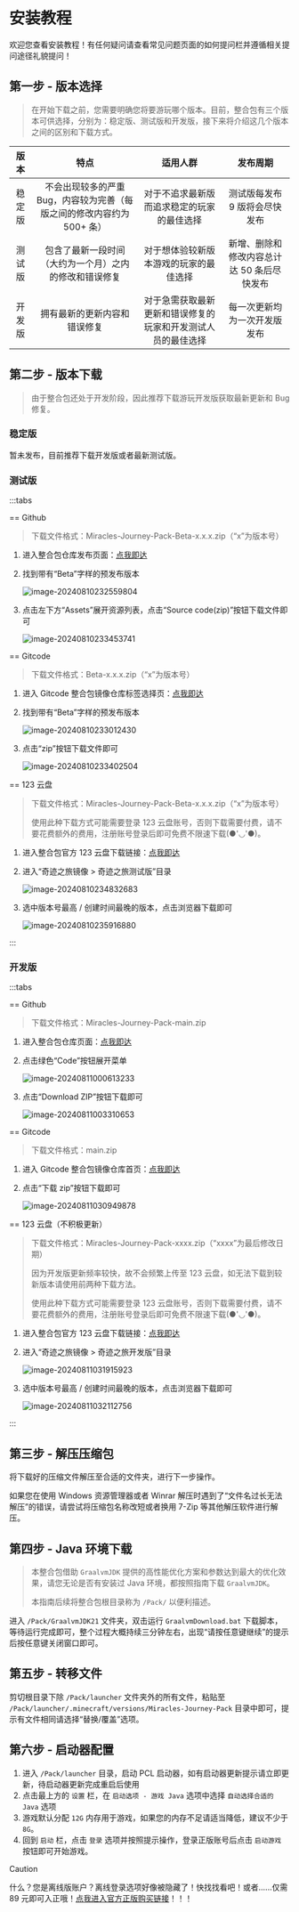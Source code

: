 # 安装教程

欢迎您查看安装教程！有任何疑问请查看常见问题页面的如何提问栏并遵循相关提问途径礼貌提问！

## 第一步 - 版本选择

> 在开始下载之前，您需要明确您将要游玩哪个版本。目前，整合包有三个版本可供选择，分别为：稳定版、测试版和开发版，接下来将介绍这几个版本之间的区别和下载方式。

|  版本  |                                  特点                                  |                           适用人群                           |                  发布周期                  |
| :----: | :--------------------------------------------------------------------: | :----------------------------------------------------------: | :----------------------------------------: |
| 稳定版 | 不会出现较多的严重 Bug，内容较为完善（每版之间的修改内容约为 500+ 条） |          对于不追求最新版而追求稳定的玩家的最佳选择          |       测试版每发布 9 版将会尽快发布        |
| 测试版 |         包含了最新一段时间（大约为一个月）之内的修改和错误修复         |            对于想体验较新版本游戏的玩家的最佳选择            | 新增、删除和修改内容总计达 50 条后尽快发布 |
| 开发版 |                      拥有最新的更新内容和错误修复                      | 对于急需获取最新更新和错误修复的玩家和开发测试人员的最佳选择 |        每一次更新均为一次开发版发布        |

## 第二步 - 版本下载

> 由于整合包还处于开发阶段，因此推荐下载游玩开发版获取最新更新和 Bug 修复。

### 稳定版

暂未发布，目前推荐下载开发版或者最新测试版。

### 测试版

:::tabs

== Github

> 下载文件格式：Miracles-Journey-Pack-Beta-x.x.x.zip（“x”为版本号）

1. 进入整合包仓库发布页面：[点我即达](https://github.com/WaxingMoonStudio/Miracles-Journey-Pack/releases)

2. 找到带有“Beta”字样的预发布版本

   ![image-20240810232559804](https://cdn.sa.net/2024/08/10/7poH9KW3PaRnfdN.png)

3. 点击左下方“Assets”展开资源列表，点击“Source code(zip)”按钮下载文件即可

   ![image-20240810233453741](https://cdn.sa.net/2024/08/10/XfavdGNKOB8P1tr.png)

== Gitcode

> 下载文件格式：Beta-x.x.x.zip（“x”为版本号）

1. 进入 Gitcode 整合包镜像仓库标签选择页：[点我即达](https://gitcode.com/WaxingMoonStudio/Miracles-Journey-Pack/tags)

2. 找到带有“Beta”字样的预发布版本

   ![image-20240810233012430](https://cdn.sa.net/2024/08/10/Tx8EcavIsiFXVHp.png)

3. 点击“zip”按钮下载文件即可

   ![image-20240810233402504](https://cdn.sa.net/2024/08/10/Guae7mIAP46L9U8.png)

== 123 云盘

> 下载文件格式：Miracles-Journey-Pack-Beta-x.x.x.zip（“x”为版本号）
>
> 使用此种下载方式可能需要登录 123 云盘账号，否则下载需要付费，请不要花费额外的费用，注册账号登录后即可免费不限速下载(●'◡'●)。

1. 进入整合包官方 123 云盘下载链接：[点我即达](https://www.123pan.com/s/d9xrVv-wLBH.html)

2. 进入“奇迹之旅镜像 > 奇迹之旅测试版”目录

   ![image-20240810234832683](https://cdn.sa.net/2024/08/10/qKBjGwd9bUHVfs4.png)

3. 选中版本号最高 / 创建时间最晚的版本，点击浏览器下载即可

   ![image-20240810235916880](https://cdn.sa.net/2024/08/10/pn2GXSgw8ju4IHT.png)

:::

### 开发版

:::tabs

== Github

> 下载文件格式：Miracles-Journey-Pack-main.zip

1. 进入整合包仓库页面：[点我即达](https://cdn.sa.net/2024/08/10/pn2GXSgw8ju4IHT.png)

2. 点击绿色“Code”按钮展开菜单

   ![image-20240811000613233](https://cdn.sa.net/2024/08/10/xjo8tusBGyrDieN.png)

3. 点击“Download ZIP”按钮下载即可

   ![image-20240811003310653](https://cdn.sa.net/2024/08/10/AtZwOlWn7pLDgTu.png)

== Gitcode

> 下载文件格式：main.zip

1. 进入 Gitcode 整合包镜像仓库首页：[点我即达](https://gitcode.com/WaxingMoonStudio/Miracles-Journey-Pack/overview)

2. 点击“下载 zip”按钮下载即可

   ![image-20240811030949878](https://cdn.sa.net/2024/08/11/7b8IqHZzJpEPAw9.png)

== 123 云盘（不积极更新）

> 下载文件格式：Miracles-Journey-Pack-xxxx.zip（“xxxx”为最后修改日期）
>
> 因为开发版更新频率较快，故不会频繁上传至 123 云盘，如无法下载到较新版本请使用前两种下载方法。
>
> 使用此种下载方式可能需要登录 123 云盘账号，否则下载需要付费，请不要花费额外的费用，注册账号登录后即可免费不限速下载(●'◡'●)。

1. 进入整合包官方 123 云盘下载链接：[点我即达](https://www.123pan.com/s/d9xrVv-wLBH.html)

2. 进入“奇迹之旅镜像 > 奇迹之旅开发版”目录

   ![image-20240811031915923](https://cdn.sa.net/2024/08/11/dXWO4z5tI6pPvAL.png)

3. 选中版本号最高 / 创建时间最晚的版本，点击浏览器下载即可

   ![image-20240811032112756](https://cdn.sa.net/2024/08/11/jBAJtlwfeHzVNTI.png)

:::

## 第三步 - 解压压缩包

将下载好的压缩文件解压至合适的文件夹，进行下一步操作。

如果您在使用 Windows 资源管理器或者 Winrar 解压时遇到了“文件名过长无法解压”的错误，请尝试将压缩包名称改短或者换用 7-Zip 等其他解压软件进行解压。

## 第四步 - Java 环境下载

> 本整合包借助 `GraalvmJDK` 提供的高性能优化方案和参数达到最大的优化效果，请您无论是否有安装过 Java 环境，都按照指南下载 `GraalvmJDK`。
>
> 本指南后续将整合包根目录称为 `/Pack/` 以便利描述。

进入 `/Pack/GraalvmJDK21` 文件夹，双击运行 `GraalvmDownload.bat` 下载脚本，等待运行完成即可，整个过程大概持续三分钟左右，出现“请按任意键继续”的提示后按任意键关闭窗口即可。

## 第五步 - 转移文件

剪切根目录下除 `/Pack/launcher` 文件夹外的所有文件，粘贴至 `/Pack/launcher/.minecraft/versions/Miracles-Journey-Pack` 目录中即可，提示有文件相同请选择“替换/覆盖”选项。

## 第六步 - 启动器配置

1. 进入 `/Pack/launcher` 目录，启动 PCL 启动器，如有启动器更新提示请立即更新，待启动器更新完成重启后使用
2. 点击最上方的 `设置` 栏，在 `启动选项 - 游戏 Java` 选项中选择 `自动选择合适的 Java` 选项
3. 游戏默认分配 `12G` 内存用于游戏，如果您的内存不足请适当降低，建议不少于 `8G`。
4. 回到 `启动` 栏，点击 `登录` 选项并按照提示操作，登录正版账号后点击 `启动游戏` 按钮即可开始游戏。

> [!CAUTION]
>
> 什么？您是离线版账户？离线登录选项好像被隐藏了！快找找看吧！或者......仅需 89 元即可入正哦！[点我进入官方正版购买链接](https://www.xbox.com/zh-CN/games/store/minecraft-java-bedrock-edition-for-pc/9nxp44l49shj?ocid=storeforweb)！！！
